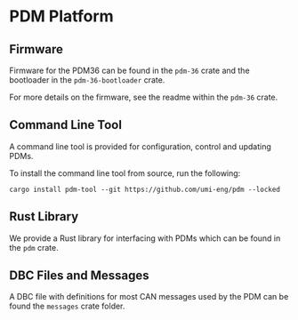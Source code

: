 # PDM Platform

## Firmware

Firmware for the PDM36 can be found in the `pdm-36` crate and the bootloader in the `pdm-36-bootloader` crate.

For more details on the firmware, see the readme within the `pdm-36` crate.

## Command Line Tool

A command line tool is provided for configuration, control and updating PDMs.

To install the command line tool from source, run the following:

```shell
cargo install pdm-tool --git https://github.com/umi-eng/pdm --locked
```

## Rust Library

We provide a Rust library for interfacing with PDMs which can be found in the `pdm` crate.

## DBC Files and Messages

A DBC file with definitions for most CAN messages used by the PDM can be found the `messages` crate folder.
